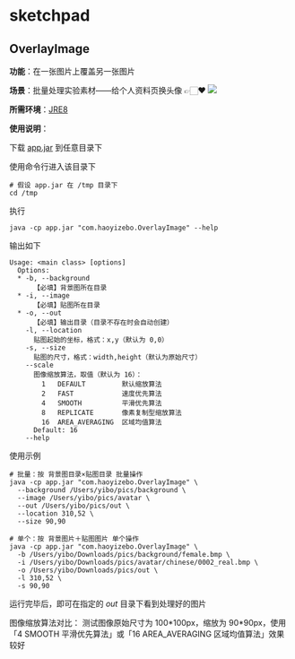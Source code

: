 # sketchpad

## OverlayImage

**功能**：在一张图片上覆盖另一张图片

**场景**：批量处理实验素材——给个人资料页换头像 👉🏻❤️
![](https://user-images.githubusercontent.com/11988080/128552218-8f790042-009b-4a43-a0bd-6952dffb6618.png)

**所需环境**：[JRE8](https://www.oracle.com/java/technologies/javase-jre8-downloads.html)

**使用说明**：

下载 [app.jar](https://github.com/zhaoyibo/sketchpad/raw/main/release/app.jar) 到任意目录下

使用命令行进入该目录下

```shell
# 假设 app.jar 在 /tmp 目录下
cd /tmp
```

执行

```shell
java -cp app.jar "com.haoyizebo.OverlayImage" --help
```

输出如下

```
Usage: <main class> [options]
  Options:
  * -b, --background
      【必填】背景图所在目录
  * -i, --image
      【必填】贴图所在目录
  * -o, --out
      【必填】输出目录（目录不存在时会自动创建）
    -l, --location
      贴图起始的坐标，格式：x,y（默认为 0,0）
    -s, --size
      贴图的尺寸，格式：width,height（默认为原始尺寸）
    --scale
      图像缩放算法，取值（默认为 16）：
        1	DEFAULT			默认缩放算法
        2	FAST			速度优先算法
        4	SMOOTH			平滑优先算法
        8	REPLICATE		像素复制型缩放算法
        16	AREA_AVERAGING	区域均值算法
      Default: 16
    --help
```

使用示例

```shell
# 批量：按 背景图目录×贴图目录 批量操作 
java -cp app.jar "com.haoyizebo.OverlayImage" \
  --background /Users/yibo/pics/background \
  --image /Users/yibo/pics/avatar \
  --out /Users/yibo/pics/out \
  --location 310,52 \
  --size 90,90
  
# 单个：按 背景图片＋贴图图片 单个操作
java -cp app.jar "com.haoyizebo.OverlayImage" \
  -b /Users/yibo/Downloads/pics/background/female.bmp \
  -i /Users/yibo/Downloads/pics/avatar/chinese/0002_real.bmp \
  -o /Users/yibo/Downloads/pics/out \
  -l 310,52 \
  -s 90,90
```

运行完毕后，即可在指定的 *out* 目录下看到处理好的图片

图像缩放算法对比：
测试图像原始尺寸为 100\*100px，缩放为 90\*90px，使用 「4 SMOOTH 平滑优先算法」或「16 AREA_AVERAGING 区域均值算法」效果较好
